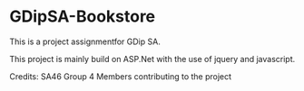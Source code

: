 # GDipSA-Bookstore

This is a project assignmentfor GDip SA.

This project is mainly build on ASP.Net with the use of jquery and javascript. 

Credits: SA46 Group 4 Members contributing to the project
